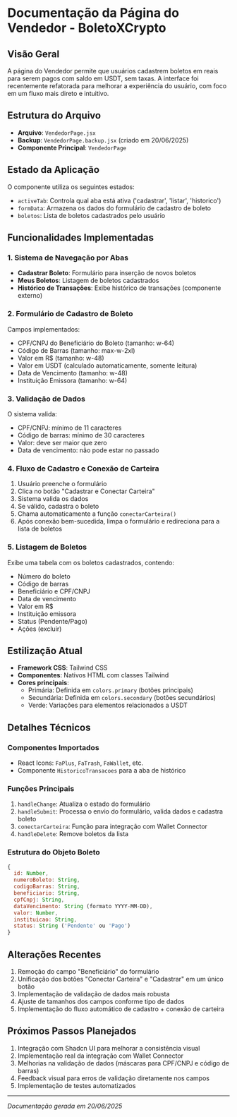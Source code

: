 # Documentação da Página do Vendedor - BoletoXCrypto

## Visão Geral
A página do Vendedor permite que usuários cadastrem boletos em reais para serem pagos com saldo em USDT, sem taxas. A interface foi recentemente refatorada para melhorar a experiência do usuário, com foco em um fluxo mais direto e intuitivo.

## Estrutura do Arquivo
- **Arquivo**: `VendedorPage.jsx`
- **Backup**: `VendedorPage.backup.jsx` (criado em 20/06/2025)
- **Componente Principal**: `VendedorPage`

## Estado da Aplicação
O componente utiliza os seguintes estados:
- `activeTab`: Controla qual aba está ativa ('cadastrar', 'listar', 'historico')
- `formData`: Armazena os dados do formulário de cadastro de boleto
- `boletos`: Lista de boletos cadastrados pelo usuário

## Funcionalidades Implementadas

### 1. Sistema de Navegação por Abas
- **Cadastrar Boleto**: Formulário para inserção de novos boletos
- **Meus Boletos**: Listagem de boletos cadastrados
- **Histórico de Transações**: Exibe histórico de transações (componente externo)

### 2. Formulário de Cadastro de Boleto
Campos implementados:
- CPF/CNPJ do Beneficiário do Boleto (tamanho: w-64)
- Código de Barras (tamanho: max-w-2xl)
- Valor em R$ (tamanho: w-48)
- Valor em USDT (calculado automaticamente, somente leitura)
- Data de Vencimento (tamanho: w-48)
- Instituição Emissora (tamanho: w-64)

### 3. Validação de Dados
O sistema valida:
- CPF/CNPJ: mínimo de 11 caracteres
- Código de barras: mínimo de 30 caracteres
- Valor: deve ser maior que zero
- Data de vencimento: não pode estar no passado

### 4. Fluxo de Cadastro e Conexão de Carteira
1. Usuário preenche o formulário
2. Clica no botão "Cadastrar e Conectar Carteira"
3. Sistema valida os dados
4. Se válido, cadastra o boleto
5. Chama automaticamente a função `conectarCarteira()`
6. Após conexão bem-sucedida, limpa o formulário e redireciona para a lista de boletos

### 5. Listagem de Boletos
Exibe uma tabela com os boletos cadastrados, contendo:
- Número do boleto
- Código de barras
- Beneficiário e CPF/CNPJ
- Data de vencimento
- Valor em R$
- Instituição emissora
- Status (Pendente/Pago)
- Ações (excluir)

## Estilização Atual
- **Framework CSS**: Tailwind CSS
- **Componentes**: Nativos HTML com classes Tailwind
- **Cores principais**: 
  - Primária: Definida em `colors.primary` (botões principais)
  - Secundária: Definida em `colors.secondary` (botões secundários)
  - Verde: Variações para elementos relacionados a USDT

## Detalhes Técnicos

### Componentes Importados
- React Icons: `FaPlus`, `FaTrash`, `FaWallet`, etc.
- Componente `HistoricoTransacoes` para a aba de histórico

### Funções Principais
1. `handleChange`: Atualiza o estado do formulário
2. `handleSubmit`: Processa o envio do formulário, valida dados e cadastra boleto
3. `conectarCarteira`: Função para integração com Wallet Connector
4. `handleDelete`: Remove boletos da lista

### Estrutura do Objeto Boleto
```javascript
{
  id: Number,
  numeroBoleto: String,
  codigoBarras: String,
  beneficiario: String,
  cpfCnpj: String,
  dataVencimento: String (formato YYYY-MM-DD),
  valor: Number,
  instituicao: String,
  status: String ('Pendente' ou 'Pago')
}
```

## Alterações Recentes
1. Remoção do campo "Beneficiário" do formulário
2. Unificação dos botões "Conectar Carteira" e "Cadastrar" em um único botão
3. Implementação de validação de dados mais robusta
4. Ajuste de tamanhos dos campos conforme tipo de dados
5. Implementação do fluxo automático de cadastro + conexão de carteira

## Próximos Passos Planejados
1. Integração com Shadcn UI para melhorar a consistência visual
2. Implementação real da integração com Wallet Connector
3. Melhorias na validação de dados (máscaras para CPF/CNPJ e código de barras)
4. Feedback visual para erros de validação diretamente nos campos
5. Implementação de testes automatizados

---

*Documentação gerada em 20/06/2025*
